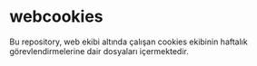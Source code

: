 # webcookies
Bu repository, web ekibi altında çalışan cookies ekibinin haftalık görevlendirmelerine dair dosyaları içermektedir.
